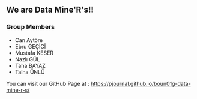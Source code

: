 ## We are Data Mine'R's!!

### Group Members
- Can Aytöre
- Ebru GEÇİCİ
- Mustafa KESER
- Nazlı GÜL
- Taha BAYAZ
- Talha ÜNLÜ

You can visit our GitHub Page at : https://pjournal.github.io/boun01g-data-mine-r-s/
